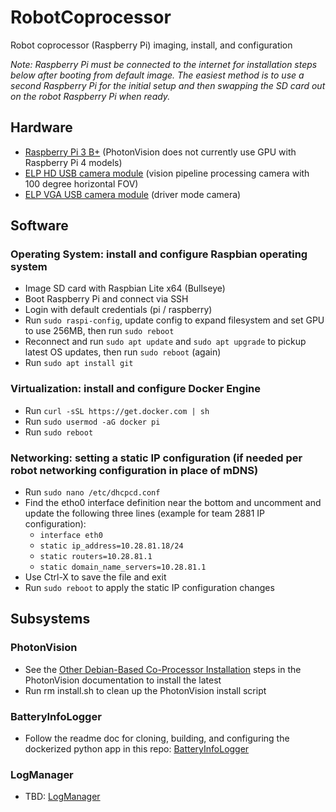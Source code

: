 # RobotCoprocessor
Robot coprocessor (Raspberry Pi) imaging, install, and configuration

_Note: Raspberry Pi must be connected to the internet for installation steps below after booting from default image. The easiest method is to use a second Raspberry Pi for the initial setup and then swapping the SD card out on the robot Raspberry Pi when ready._

## Hardware 
* [Raspberry Pi 3 B+](https://www.raspberrypi.com/products/raspberry-pi-3-model-b-plus/) (PhotonVision does not currently use GPU with Raspberry Pi 4 models)
* [ELP HD USB camera module](https://www.amazon.com/dp/B01HD1UZMQ) (vision pipeline processing camera with 100 degree horizontal FOV)
* [ELP VGA USB camera module](https://www.amazon.com/dp/B01DRG250Q) (driver mode camera)

## Software
### Operating System: install and configure Raspbian operating system
* Image SD card with Raspbian Lite x64 (Bullseye)
* Boot Raspberry Pi and connect via SSH
* Login with default credentials (pi / raspberry)
* Run `sudo raspi-config`, update config to expand filesystem and set GPU to use 256MB, then run `sudo reboot`
* Reconnect and run `sudo apt update` and `sudo apt upgrade` to pickup latest OS updates, then run `sudo reboot` (again)
* Run `sudo apt install git`

### Virtualization: install and configure Docker Engine 
* Run `curl -sSL https://get.docker.com | sh`
* Run `sudo usermod -aG docker pi`
* Run `sudo reboot`

### Networking: setting a static IP configuration (if needed per robot networking configuration in place of mDNS)
  * Run `sudo nano /etc/dhcpcd.conf`
  * Find the etho0 interface definition near the bottom and uncomment and update the following three lines (example for team 2881 IP configuration):
      * `interface eth0`
      * `static ip_address=10.28.81.18/24`
      * `static routers=10.28.81.1`
      * `static domain_name_servers=10.28.81.1`
  * Use Ctrl-X to save the file and exit
  * Run `sudo reboot` to apply the static IP configuration changes

## Subsystems
### PhotonVision
* See the [Other Debian-Based Co-Processor Installation](https://docs.photonvision.org/en/latest/docs/getting-started/installation/coprocessor-image.html#other-debian-based-co-processor-installation) steps in the PhotonVision documentation to install the latest
* Run rm install.sh to clean up the PhotonVision install script

### BatteryInfoLogger
* Follow the readme doc for cloning, building, and configuring the dockerized python app in this repo: [BatteryInfoLogger](https://github.com/frc2881/BatteryInfoLogger)

### LogManager
* TBD: [LogManager](https://github.com/frc2881/LogManager)
